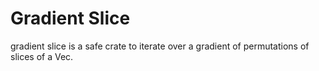 # Gradient Slice

gradient slice is a safe crate to iterate over a gradient of permutations of slices of a Vec.
